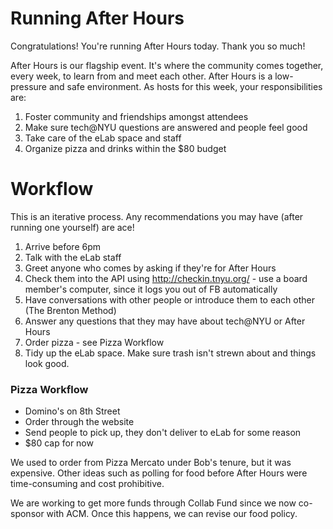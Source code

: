 # Running After Hours

Congratulations! You're running After Hours today. Thank you so much!

After Hours is our flagship event. It's where the community comes together, every week, to learn from and meet each other. After Hours is a low-pressure and safe environment. As hosts for this week, your responsibilities are:

1. Foster community and friendships amongst attendees
2. Make sure tech@NYU questions are answered and people feel good
3. Take care of the eLab space and staff
4. Organize pizza and drinks within the $80 budget

# Workflow

This is an iterative process. Any recommendations you may have (after running one yourself) are ace!

1. Arrive before 6pm
2. Talk with the eLab staff
3. Greet anyone who comes by asking if they're for After Hours
4. Check them into the API using http://checkin.tnyu.org/ - use a board member's computer, since it logs you out of FB automatically
5. Have conversations with other people or introduce them to each other (The Brenton Method)
6. Answer any questions that they may have about tech@NYU or After Hours
7. Order pizza - see Pizza Workflow
8. Tidy up the eLab space. Make sure trash isn't strewn about and things look good.

### Pizza Workflow

- Domino's on 8th Street
- Order through the website
- Send people to pick up, they don't deliver to eLab for some reason
- $80 cap for now

We used to order from Pizza Mercato under Bob's tenure, but it was expensive. Other ideas such as polling for food before After Hours were time-consuming and cost prohibitive.

We are working to get more funds through Collab Fund since we now co-sponsor with ACM. Once this happens, we can revise our food policy.
